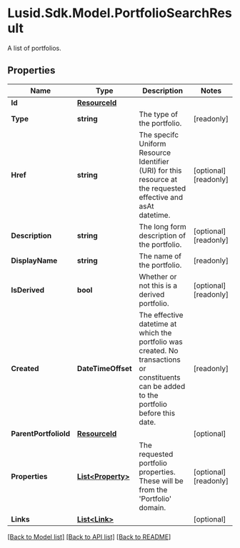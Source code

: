 # Lusid.Sdk.Model.PortfolioSearchResult
A list of portfolios.
## Properties

Name | Type | Description | Notes
------------ | ------------- | ------------- | -------------
**Id** | [**ResourceId**](ResourceId.md) |  | 
**Type** | **string** | The type of the portfolio. | [readonly] 
**Href** | **string** | The specifc Uniform Resource Identifier (URI) for this resource at the requested effective and asAt datetime. | [optional] [readonly] 
**Description** | **string** | The long form description of the portfolio. | [optional] [readonly] 
**DisplayName** | **string** | The name of the portfolio. | [readonly] 
**IsDerived** | **bool** | Whether or not this is a derived portfolio. | [optional] [readonly] 
**Created** | **DateTimeOffset** | The effective datetime at which the portfolio was created. No transactions or constituents can be added to the portfolio before this date. | [readonly] 
**ParentPortfolioId** | [**ResourceId**](ResourceId.md) |  | [optional] 
**Properties** | [**List&lt;Property&gt;**](Property.md) | The requested portfolio properties. These will be from the &#39;Portfolio&#39; domain. | [optional] [readonly] 
**Links** | [**List&lt;Link&gt;**](Link.md) |  | [optional] 

[[Back to Model list]](../README.md#documentation-for-models) [[Back to API list]](../README.md#documentation-for-api-endpoints) [[Back to README]](../README.md)

